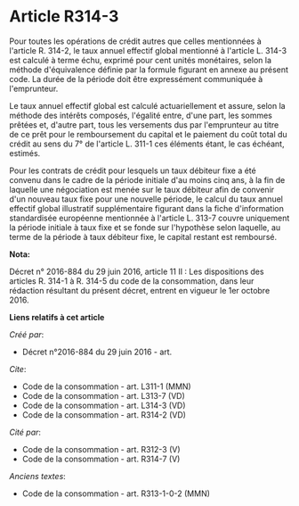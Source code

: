# Article R314-3

Pour toutes les opérations de crédit autres que celles mentionnées à l'article R. 314-2, le taux annuel effectif global
mentionné à l'article L. 314-3 est calculé à terme échu, exprimé pour cent unités monétaires, selon la méthode d'équivalence
définie par la formule figurant en annexe au présent code. La durée de la période doit être expressément communiquée à
l'emprunteur. 

Le taux annuel effectif global est calculé actuariellement et assure, selon la méthode des intérêts composés, l'égalité
entre, d'une part, les sommes prêtées et, d'autre part, tous les versements dus par l'emprunteur au titre de ce prêt pour le
remboursement du capital et le paiement du coût total du crédit au sens du 7° de l'article L. 311-1 ces éléments étant, le
cas échéant, estimés. 

Pour les contrats de crédit pour lesquels un taux débiteur fixe a été convenu dans le cadre de la période initiale d'au moins
cinq ans, à la fin de laquelle une négociation est menée sur le taux débiteur afin de convenir d'un nouveau taux fixe pour
une nouvelle période, le calcul du taux annuel effectif global illustratif supplémentaire figurant dans la fiche
d'information standardisée européenne mentionnée à l'article L. 313-7 couvre uniquement la période initiale à taux fixe et se
fonde sur l'hypothèse selon laquelle, au terme de la période à taux débiteur fixe, le capital restant est remboursé.

**Nota:**

Décret n° 2016-884 du 29 juin 2016, article 11 II : Les dispositions des articles R. 314-1 à R. 314-5 du code de la
consommation, dans leur rédaction résultant du présent décret, entrent en vigueur le 1er octobre 2016.

**Liens relatifs à cet article**

_Créé par_:

  - Décret n°2016-884 du 29 juin 2016 - art.

_Cite_:

  - Code de la consommation - art. L311-1 (MMN)
  - Code de la consommation - art. L313-7 (VD)
  - Code de la consommation - art. L314-3 (VD)
  - Code de la consommation - art. R314-2 (VD)

_Cité par_:

  - Code de la consommation - art. R312-3 (V)
  - Code de la consommation - art. R314-7 (V)

_Anciens textes_:

  - Code de la consommation - art. R313-1-0-2 (MMN)
